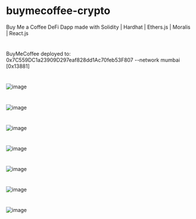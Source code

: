 # buymecoffee-crypto
Buy Me a Coffee DeFi Dapp made with Solidity | Hardhat | Ethers.js | Moralis | React.js
#
BuyMeCoffee deployed to: 0x7C559DC1a23909D297eaf828dd1Ac70feb53F807 --network mumbai [0x13881]
#
![image](https://user-images.githubusercontent.com/38008294/172820894-86f1bf79-1c54-465f-b85c-df920ebb0095.png)
#
![image](https://user-images.githubusercontent.com/38008294/172821328-0296ae34-8a35-4cef-8f3c-3b773999c3b8.png)
#
![image](https://user-images.githubusercontent.com/38008294/172821421-d6c5f41b-c41d-4e78-bef6-22377fedf948.png)
#
![image](https://user-images.githubusercontent.com/38008294/172821563-d5efa09e-6870-406c-bbd0-98295daeacfc.png)
#
![image](https://user-images.githubusercontent.com/38008294/172821678-dfec1013-e210-4829-8e8c-aefa37c660aa.png)
#
![image](https://user-images.githubusercontent.com/38008294/172822289-7d2db581-2e8c-495a-a099-15f924ffdfd2.png)
#
![image](https://user-images.githubusercontent.com/38008294/172822450-7cebbe9d-2d43-49cb-a628-263e28498567.png)
#
